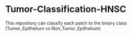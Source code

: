 # Tumor-Classification-HNSC
This repository can classify each patch to the binary class (Tumor_Epithelium vs Non_Tumor_Epithelium)

